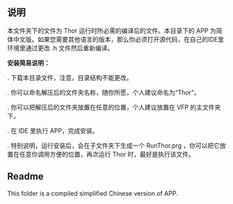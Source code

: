 ## 说明

本文件夹下的文件为 Thor 运行时所必需的编译后的文件。本目录下的 APP 为简体中文版。如果您需要其他语言的版本，那么你必须打开源代码，在自己的IDE里环境里通过更改 .h 文件然后重新编译。

**安装简易说明：**

. 下载本目录文件，注意，目录结构不能更改。

. 你可以命名解压后的文件夹名称，随你所愿，个人建议命名为“Thor”。

. 你可以把解压后的文件夹放置在任意的位置，个人建议放置在 VFP 的主文件夹下。

. 在 IDE 里执行 APP，完成安装。

. 特别说明，运行安装后，会在子文件夹下生成一个 RunThor.prg ，你可以把它放置在任意你调用方便的位置，再次运行 Thor 时，最好是执行该文件。


## Readme
This folder is a compiled simplified Chinese version of APP.
